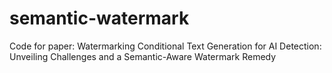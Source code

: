 # semantic-watermark
Code for paper: Watermarking Conditional Text Generation for AI Detection: Unveiling Challenges and a Semantic-Aware Watermark Remedy
